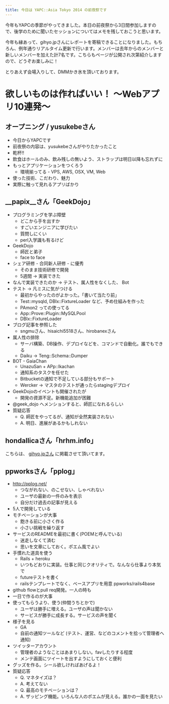 ```yaml
---
title: 今日は YAPC::Asia Tokyo 2014 の前夜祭です
---
```


今年もYAPCの季節がやってきました。本日の前夜祭から3日間参加しますので、後学のために聞いたセッションについてはメモを残しておこうと思います。

今年も縁あって、gihyo.jpさんにレポートを寄稿できることになりました。もちろん、例年通りリアルタイム更新で行います。メンバーは去年からのメンバーと新しいメンバーを加えた計7名です。こちらもページが公開され次第紹介しますので、どうぞお楽しみに！

とりあえず会場入りして、DMMかき氷を頂いております。


# 欲しいものは作ればいい！ 〜Webアプリ10連発〜


## オープニング / yusukebeさん

- 今日からYAPCです
- 前夜祭の内容は、yusukebeさんがやりたかったこと
- 乾杯!!
- 飲食はホールのみ、飲み残しの無いよう、ストラップは明日以降も忘れずに
- もっとアプリケーションをつくろう
    - 環境揃ってる - VPS, AWS, OSX, VM, Web
- 使った技術、こだわり、魅力
- 実際に触って見れるアプリばかり


## __papix__さん「GeekDojo」

- プログラミングを学ぶ障壁
    - どこから手を出すか
    - すごいエンジニアに学びたい
    - 質問しにくい
    - perl入学識も有るけど
- GeekDojo
    - 師匠と弟子
    - face to face
- シェア研修 - 合同新人研修 - に優秀
    - そのまま技術研修で開発
    - 5週間 → 実装できた
- なんで実装できたのか → テスト、属人性をなくした、 Bot
- テスト → 凡ミスに気がつける
    - 最初からやったのがよかった。「書いて当たり前」
    - Test::mysqld, DBIx::FixtureLoader など、予め仕組みを作った
    - PAmon2 っての使ってる
    - App::Prove::Plugin::MySQLPool
    - DBIx::FixtureLoader
- ブログ記事を参照した
    - sngmuさん、hisaichi5518さん、hirobanexさん
- 属人性の排除
    - サーバ構築、DB操作、デプロイなどを、コマンドで自動化。誰でもできる
    - Daiku → Teng::Schema::Dumper
- BOT - GaiaChan
    - UnazuSan + APp::Ikachan
    - 通知系のタスクを任せた
    - Bitbucketの通知で不足している部分もサポート
    - Wercker → マスタのテストが通ったらstagingデプロイ
- GeekDojoのイベントも開催されたが
    - 開発の資源不足。新機能追加が困難
- @geek_dojo へメンションすると、師匠になれるらしい
- 質疑応答
    - Q. 師匠をやってるが、通知が全然実装されない
    - A. 明日、進展があるかもしれない


## hondallicaさん「hrhm.info」

こちらは、 [gihyo.jpさん](http://gihyo.jp/news/report/01/yapcasia2014/0000) に掲載させて頂いてます。


## ppworksさん「pplog」

- http://pplog.net/
    - つながれない、のこせない、しゃべれない
    - ユーザの最新の一件のみを表示
    - 自分だけ過去の記事が見える
- 5人で開発している
- モチベーションが大事
    - 飽きる前に小さく作る
    - 小さい挑戦を繰り返す
- サービスのREADMEを最初に書く(POEMと呼んでいる)
    - 迷走しなくて済む
    - 思いを文章にしておく。ポエム風でよい
- 手慣れた道具を使う
    - Rails + heroku
    - いつもどおりに実装。仕事と同じクオリティで。なんなら仕事より本気で
    - futureテストを書く
    - railsテンプレートでなく、ベースアプリを用意 ppworks/rails4base
- github flowとpull req開発。一人の時も
- 一日で作るのが大事
- 使ってもらうより、使う(仲間うちとかで)
    - ユーザは勝手に増える。ユーザの声は聞かない
    - サービスが勝手に成長する。サービスの声を聞く
- 様子を見る
    - GA
    - 自前の通知ツールなど (テスト、運営、などのコメントを拾って管理者へ通知)
- ツイッターアカウント
    - 管理者のようなことはあまりしない。favしたりする程度
    - メンテ画面にツイートを出すようにしておくと便利
- グッズを作る。シール欲しければあげるよ！
- 質疑応答
    - Q. マネタイズは？
    - A. 考えてない
    - Q. 最高のモチベーションは？
    - A. ザッピング機能。いろんな人のポエムが見える。誰かの一面を見たい


<!--

## syachiさん「ゴミ収集カレンダー」


## masuidriveさん「wri.pe」

こちらは、 http://gihyo.jp/news/report/01/yapcasia2014/0000 に掲載させて頂いてます。


## hika69さん「プライベートで3年間チーム開発した話」


## sugyanさん「ttyrecからGIFアニメを作る話」


## razokuloverさん「GIFMAGAZINEの話」

こちらは、 http://gihyo.jp/news/report/01/yapcasia2014/0000 に掲載させて頂いてます。


## yositosiさん「togetter」


## debilityさん「クイズを支える技術」

-->
